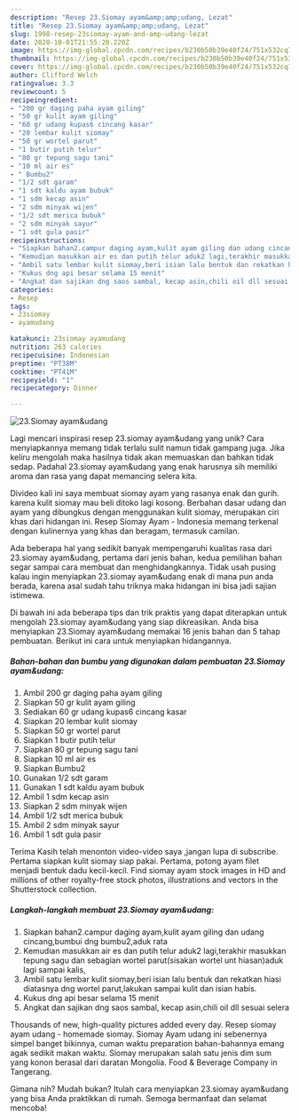 ```yaml
---
description: "Resep 23.Siomay ayam&amp;amp;udang, Lezat"
title: "Resep 23.Siomay ayam&amp;amp;udang, Lezat"
slug: 1998-resep-23siomay-ayam-and-amp-udang-lezat
date: 2020-10-01T21:55:20.220Z
image: https://img-global.cpcdn.com/recipes/b230b50b39e40f24/751x532cq70/23siomay-ayamudang-foto-resep-utama.jpg
thumbnail: https://img-global.cpcdn.com/recipes/b230b50b39e40f24/751x532cq70/23siomay-ayamudang-foto-resep-utama.jpg
cover: https://img-global.cpcdn.com/recipes/b230b50b39e40f24/751x532cq70/23siomay-ayamudang-foto-resep-utama.jpg
author: Clifford Welch
ratingvalue: 3.3
reviewcount: 5
recipeingredient:
- "200 gr daging paha ayam giling"
- "50 gr kulit ayam giling"
- "60 gr udang kupas6 cincang kasar"
- "20 lembar kulit siomay"
- "50 gr wortel parut"
- "1 butir putih telur"
- "80 gr tepung sagu tani"
- "10 ml air es"
- " Bumbu2"
- "1/2 sdt garam"
- "1 sdt kaldu ayam bubuk"
- "1 sdm kecap asin"
- "2 sdm minyak wijen"
- "1/2 sdt merica bubuk"
- "2 sdm minyak sayur"
- "1 sdt gula pasir"
recipeinstructions:
- "Siapkan bahan2.campur daging ayam,kulit ayam giling dan udang cincang,bumbui dng bumbu2,aduk rata"
- "Kemudian masukkan air es dan putih telur aduk2 lagi,terakhir masukkan tepung sagu dan sebagian wortel parut(sisakan wortel unt hiasan)aduk lagi sampai kalis,"
- "Ambil satu lembar kulit siomay,beri isian lalu bentuk dan rekatkan hiasi diatasnya dng wortel parut,lakukan sampai kulit dan isian habis."
- "Kukus dng api besar selama 15 menit"
- "Angkat dan sajikan dng saos sambal, kecap asin,chili oil dll sesuai selera"
categories:
- Resep
tags:
- 23siomay
- ayamudang

katakunci: 23siomay ayamudang 
nutrition: 263 calories
recipecuisine: Indonesian
preptime: "PT38M"
cooktime: "PT41M"
recipeyield: "1"
recipecategory: Dinner

---
```



![23.Siomay ayam&amp;udang](https://img-global.cpcdn.com/recipes/b230b50b39e40f24/751x532cq70/23siomay-ayamudang-foto-resep-utama.jpg)

Lagi mencari inspirasi resep 23.siomay ayam&amp;udang yang unik? Cara menyiapkannya memang tidak terlalu sulit namun tidak gampang juga. Jika keliru mengolah maka hasilnya tidak akan memuaskan dan bahkan tidak sedap. Padahal 23.siomay ayam&amp;udang yang enak harusnya sih memiliki aroma dan rasa yang dapat memancing selera kita.

Divideo kali ini saya membuat siomay ayam yang rasanya enak dan gurih. karena kulit siomay mau beli ditoko lagi kosong. Berbahan dasar udang dan ayam yang dibungkus dengan menggunakan kulit siomay, merupakan ciri khas dari hidangan ini. Resep Siomay Ayam - Indonesia memang terkenal dengan kulinernya yang khas dan beragam, termasuk camilan.

Ada beberapa hal yang sedikit banyak mempengaruhi kualitas rasa dari 23.siomay ayam&amp;udang, pertama dari jenis bahan, kedua pemilihan bahan segar sampai cara membuat dan menghidangkannya. Tidak usah pusing kalau ingin menyiapkan 23.siomay ayam&amp;udang enak di mana pun anda berada, karena asal sudah tahu triknya maka hidangan ini bisa jadi sajian istimewa.


Di bawah ini ada beberapa tips dan trik praktis yang dapat diterapkan untuk mengolah 23.siomay ayam&amp;udang yang siap dikreasikan. Anda bisa menyiapkan 23.Siomay ayam&amp;udang memakai 16 jenis bahan dan 5 tahap pembuatan. Berikut ini cara untuk menyiapkan hidangannya.

<!--inarticleads1-->

##### Bahan-bahan dan bumbu yang digunakan dalam pembuatan 23.Siomay ayam&amp;udang:

1. Ambil 200 gr daging paha ayam giling
1. Siapkan 50 gr kulit ayam giling
1. Sediakan 60 gr udang kupas6 cincang kasar
1. Siapkan 20 lembar kulit siomay
1. Siapkan 50 gr wortel parut
1. Siapkan 1 butir putih telur
1. Siapkan 80 gr tepung sagu tani
1. Siapkan 10 ml air es
1. Siapkan  Bumbu2
1. Gunakan 1/2 sdt garam
1. Gunakan 1 sdt kaldu ayam bubuk
1. Ambil 1 sdm kecap asin
1. Siapkan 2 sdm minyak wijen
1. Ambil 1/2 sdt merica bubuk
1. Ambil 2 sdm minyak sayur
1. Ambil 1 sdt gula pasir


Terima Kasih telah menonton video-video saya ,jangan lupa di subscribe. Pertama siapkan kulit siomay siap pakai. Pertama, potong ayam filet menjadi bentuk dadu kecil-kecil. Find siomay ayam stock images in HD and millions of other royalty-free stock photos, illustrations and vectors in the Shutterstock collection. 

<!--inarticleads2-->

##### Langkah-langkah membuat 23.Siomay ayam&amp;udang:

1. Siapkan bahan2.campur daging ayam,kulit ayam giling dan udang cincang,bumbui dng bumbu2,aduk rata
1. Kemudian masukkan air es dan putih telur aduk2 lagi,terakhir masukkan tepung sagu dan sebagian wortel parut(sisakan wortel unt hiasan)aduk lagi sampai kalis,
1. Ambil satu lembar kulit siomay,beri isian lalu bentuk dan rekatkan hiasi diatasnya dng wortel parut,lakukan sampai kulit dan isian habis.
1. Kukus dng api besar selama 15 menit
1. Angkat dan sajikan dng saos sambal, kecap asin,chili oil dll sesuai selera


Thousands of new, high-quality pictures added every day. Resep siomay ayam udang - homemade siomay. Siomay Ayam udang ini sebenernya simpel banget bikinnya, cuman waktu preparation bahan-bahannya emang agak sedikit makan waktu. Siomay merupakan salah satu jenis dim sum yang konon berasal dari daratan Mongolia. Food &amp; Beverage Company in Tangerang. 

Gimana nih? Mudah bukan? Itulah cara menyiapkan 23.siomay ayam&amp;udang yang bisa Anda praktikkan di rumah. Semoga bermanfaat dan selamat mencoba!
